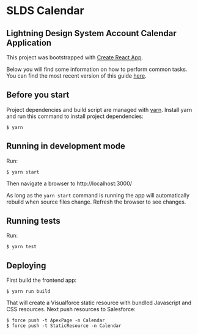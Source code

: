# SLDS Calendar

## Lightning Design System Account Calendar Application

This project was bootstrapped with [Create React App](https://github.com/facebookincubator/create-react-app).

Below you will find some information on how to perform common tasks.<br>
You can find the most recent version of this guide [here](https://github.com/facebookincubator/create-react-app/blob/master/packages/react-scripts/template/README.md).

## Before you start

Project dependencies and build script are managed with [yarn][]. Install yarn
and run this command to install project dependencies:

    $ yarn

[yarn]: https://yarnpkg.com/lang/en/docs/install/

## Running in development mode

Run:

    $ yarn start

Then navigate a browser to http://localhost:3000/

As long as the `yarn start` command is running the app will automatically
rebuild when source files change. Refresh the browser to see changes.

## Running tests

Run:

    $ yarn test


## Deploying

First build the frontend app:

    $ yarn run build

That will create a Visualforce static resource with bundled Javascript and CSS
resources. Next push resources to Salesforce:

    $ force push -t ApexPage -n Calendar
    $ force push -t StaticResource -n Calendar
